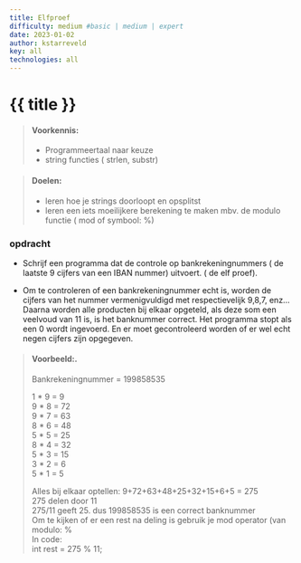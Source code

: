 ```yaml
---
title: Elfproef
difficulty: medium #basic | medium | expert
date: 2023-01-02
author: kstarreveld
key: all
technologies: all
---
```




# {{ title }}

> #### Voorkennis:  
> * Programmeertaal naar keuze
> * string functies ( strlen,  substr)

> #### Doelen:  
> * leren hoe je strings doorloopt en opsplitst
> * leren een iets moeilijkere berekening te maken mbv. de modulo functie ( mod of symbool: %)


### opdracht 
* Schrijf een programma dat de controle op bankrekeningnummers ( de laatste 9 cijfers van een IBAN nummer) uitvoert.   ( de elf proef). 

* Om te controleren of een bankrekeningnummer echt is, worden de cijfers van het nummer vermenigvuldigd met respectievelijk 9,8,7, enz… 
Daarna worden alle producten bij elkaar opgeteld, als deze som een veelvoud van 11 is, is het banknummer correct. Het programma stopt als een 0 wordt ingevoerd. En er moet gecontroleerd worden of er wel echt negen cijfers zijn opgegeven. 
 
> #### Voorbeeld:. 
> Bankrekeningnummer  = 199858535
>
> 1 * 9 =  9  
> 9 * 8 = 72  
> 9 * 7 = 63   
> 8 * 6 = 48   
> 5 * 5 = 25   
> 8 * 4 = 32   
> 5 * 3 = 15  
> 3 * 2 =  6  
> 5 * 1 =  5  
>
>
> Alles bij elkaar optellen: 
> 9+72+63+48+25+32+15+6+5 = 275    
>   275 delen door 11  
>   275/11 geeft 25. 
> dus 199858535 is een correct banknummer    
> Om te kijken of er een rest na deling is gebruik je mod operator  (van modulo:  %    
> In code:     
>      int rest = 275 % 11; 
